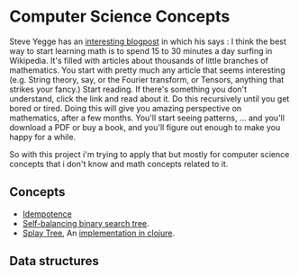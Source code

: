 
# Computer Science Concepts

Steve Yegge has an [interesting blogpost](http://steve-yegge.blogspot.in/2006/03/math-for-programmers.html) in which his says :
I think the best way to start learning math is to spend 15 to 30 minutes a day surfing in Wikipedia. It's filled with articles about thousands of little branches of mathematics. You start with pretty much any article that seems interesting (e.g. String theory, say, or the Fourier transform, or Tensors, anything that strikes your fancy.) Start reading. If there's something you don't understand, click the link and read about it. Do this recursively until you get bored or tired.
Doing this will give you amazing perspective on mathematics, after a few months. You'll start seeing patterns, ... and you'll download a PDF or buy a book, and you'll figure out enough to make you happy for a while.


So with this project i'm trying to apply that but mostly for computer science concepts that i don't know and math concepts related to it.


## Concepts
* [Idempotence](https://en.wikipedia.org/wiki/Idempotence)
* [Self-balancing binary search tree](https://en.wikipedia.org/wiki/Self-balancing_binary_search_tree).    
* [Splay Tree](https://en.wikipedia.org/wiki/Splay_tree), An [implementation in clojure](https://github.com/mathsaey/Clojure-Cache/blob/master/src/splay_tree.clj).

## Data structures
